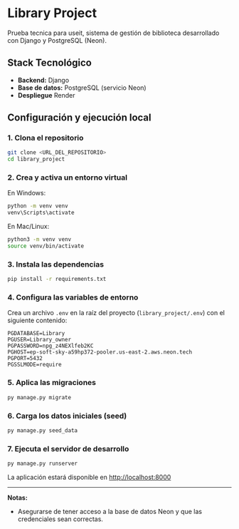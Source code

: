 # Library Project

Prueba tecnica para useit, sistema de gestión de biblioteca desarrollado con Django y PostgreSQL (Neon).

## Stack Tecnológico

- **Backend:** Django
- **Base de datos:** PostgreSQL (servicio Neon)
- **Despliegue** Render

## Configuración y ejecución local

### 1. Clona el repositorio

```bash
git clone <URL_DEL_REPOSITORIO>
cd library_project
```

### 2. Crea y activa un entorno virtual

En Windows:
```bash
python -m venv venv
venv\Scripts\activate
```
En Mac/Linux:
```bash
python3 -m venv venv
source venv/bin/activate
```

### 3. Instala las dependencias

```bash
pip install -r requirements.txt
```

### 4. Configura las variables de entorno

Crea un archivo `.env` en la raíz del proyecto (`library_project/.env`) con el siguiente contenido:

```
PGDATABASE=Library
PGUSER=Library_owner
PGPASSWORD=npg_z4NEXlfeb2KC
PGHOST=ep-soft-sky-a59hp372-pooler.us-east-2.aws.neon.tech
PGPORT=5432
PGSSLMODE=require
```

### 5. Aplica las migraciones

```bash
py manage.py migrate
```

### 6. Carga los datos iniciales (seed)

```bash
py manage.py seed_data
```

### 7. Ejecuta el servidor de desarrollo

```bash
py manage.py runserver
```

La aplicación estará disponible en [http://localhost:8000](http://localhost:8000)

---

**Notas:**
- Asegurarse de tener acceso a la base de datos Neon y que las credenciales sean correctas.

